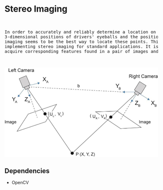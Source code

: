 # Stereo Imaging
<pre>


In order to accurately and reliably determine a location on a windshield for localized dimming, it is necessary to locate the
3-dimensional positions of drivers' eyeballs and the positions of high-intensity light sources external to a vehicle. Stereo
imaging seems to be the best way to locate these points. This repository houses code that demonstrates a process of
implementing stereo imaging for standard applications. It is to serve as an introduction to the mathematics and tools used to
acquire corresponding features found in a pair of images and to project 3D coordinates onto a 2D image plane.


</pre>

![Stereo Imaging Diagram](https://github.com/gibsonbailey/Stereo-Imaging/blob/master/ReadMe_Media/Stereo.jpg?raw=true)

## Dependencies
* OpenCV
